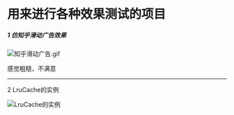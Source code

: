 # 用来进行各种效果测试的项目

##### 1 仿知乎滑动广告效果

![知乎滑动广告.gif](http://upload-images.jianshu.io/upload_images/3515789-7f1f9a137e12c4dc.gif?imageMogr2/auto-orient/strip)

感觉粗糙，不满意

---

2 LruCache的实例

![LruCache的实例](https://i.loli.net/2017/11/16/5a0d4ae469fd6.jpg)



